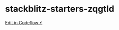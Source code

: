 # stackblitz-starters-zqgtld

[Edit in Codeflow ⚡️](https://stackblitz.com/~/github.com/ajithkumarramasamy/stackblitz-starters-zqgtld)